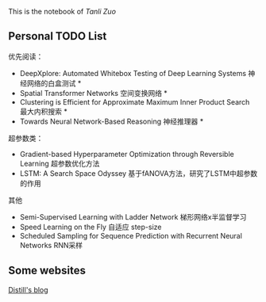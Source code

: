 This is the notebook of _Tanli Zuo_

## Personal TODO List
优先阅读：
- DeepXplore: Automated Whitebox Testing of Deep Learning Systems 神经网络的白盒测试 *
- Spatial Transformer Networks 空间变换网络 *
- Clustering is Efficient for Approximate Maximum Inner Product Search 最大内积搜索 *
- Towards Neural Network-Based Reasoning 神经推理器 *

超参数类：
- Gradient-based Hyperparameter Optimization through Reversible Learning 超参数优化方法
- LSTM: A Search Space Odyssey 基于fANOVA方法，研究了LSTM中超参数的作用

其他
- Semi-Supervised Learning with Ladder Network 梯形网络x半监督学习 
- Speed Learning on the Fly 自适应 step-size 
- Scheduled Sampling for Sequence Prediction with Recurrent Neural Networks RNN采样



## Some websites
[Distill's blog](http://distill.pub/2016/augmented-rnns/)

